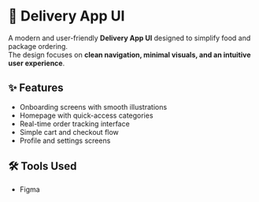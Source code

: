 # 🚚 Delivery App UI

A modern and user-friendly **Delivery App UI** designed to simplify food and package ordering.  
The design focuses on **clean navigation, minimal visuals, and an intuitive user experience**.

## ✨ Features
- Onboarding screens with smooth illustrations  
- Homepage with quick-access categories  
- Real-time order tracking interface  
- Simple cart and checkout flow  
- Profile and settings screens  

## 🛠 Tools Used
- Figma
